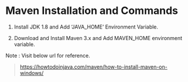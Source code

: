 # Maven Installation and Commands

1.  Install JDK 1.8 and Add ‘JAVA_HOME’ Environment Variable.

2.  Download and Install Maven 3.x and Add MAVEN_HOME environment variable.

Note : Visit below url for reference.
> https://howtodoinjava.com/maven/how-to-install-maven-on-windows/
